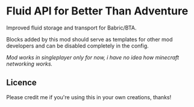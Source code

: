 # Fluid API for Better Than Adventure
Improved fluid storage and transport for Babric/BTA.

Blocks added by this mod should serve as templates for other mod developers and can be disabled completely in the config.

*Mod works in singleplayer only for now, i have no idea how minecraft networking works.*

## Licence
Please credit me if you're using this in your own creations, thanks!
